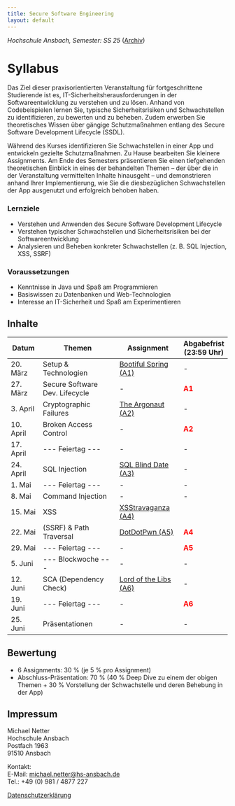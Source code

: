 ```yaml
---
title: Secure Software Engineering
layout: default
---
```

*Hochschule Ansbach, Semester: SS 25* ([Archiv](/archive))

# Syllabus
Das Ziel dieser praxisorientierten Veranstaltung für fortgeschrittene Studierende ist es, IT-Sicherheitsherausforderungen in der Softwareentwicklung zu verstehen und zu lösen. Anhand von Codebeispielen lernen Sie, typische Sicherheitsrisiken und Schwachstellen zu identifizieren, zu bewerten und zu beheben. Zudem erwerben Sie theoretisches Wissen über gängige Schutzmaßnahmen entlang des Secure Software Development Lifecycle (SSDL).

Während des Kurses identifizieren Sie Schwachstellen in einer App und entwickeln gezielte Schutzmaßnahmen. Zu Hause bearbeiten Sie kleinere Assignments. Am Ende des Semesters präsentieren Sie einen tiefgehenden theoretischen Einblick in eines der behandelten Themen – der über die in der Veranstaltung vermittelten Inhalte hinausgeht – und demonstrieren anhand Ihrer Implementierung, wie Sie die diesbezüglichen Schwachstellen der App ausgenutzt und erfolgreich behoben haben.

### Lernziele
- Verstehen und Anwenden des Secure Software Development Lifecycle
- Verstehen typischer Schwachstellen und Sicherheitsrisiken bei der Softwareentwicklung
- Analysieren und Beheben konkreter Schwachstellen (z. B. SQL Injection, XSS, SSRF)

### Voraussetzungen
- Kenntnisse in Java und Spaß am Programmieren
- Basiswissen zu Datenbanken und Web-Technologien
- Interesse an IT-Sicherheit und Spaß am Experimentieren

## Inhalte

| **Datum** | **Themen**                     | **Assignment**                                                                     | **Abgabefrist<br>(23:59 Uhr)**         |
|-----------|--------------------------------|------------------------------------------------------------------------------------|----------------------------------------|
| 20. März  | Setup & Technologien           | [Bootiful Spring (A1)](https://moodle.hs-ansbach.de/mod/url/view.php?id=186556)    | -                                      |
| 27. März  | Secure Software Dev. Lifecycle | -                                                                                  | <span style="color:red"> **A1**</span> |
| 3. April  | Cryptographic Failures         | [The Argonaut (A2)](https://moodle.hs-ansbach.de/mod/url/view.php?id=186557)       | -                                      |
| 10. April | Broken Access Control          | -                                                                                  | <span style="color:red"> **A2**</span> |
| 17. April | --- Feiertag ---               | -                                                                                  | -                                      |
| 24. April | SQL Injection                  | [SQL Blind Date (A3)](https://moodle.hs-ansbach.de/mod/url/view.php?id=186558)     | -                                      |
| 1. Mai    | --- Feiertag ---               | -                                                                                  | -                                      |
| 8. Mai    | Command Injection              | -                                                                                  | -                                      |
| 15. Mai   | XSS                            | [XSStravaganza (A4)](https://moodle.hs-ansbach.de/mod/url/view.php?id=186559)      |                                        |
| 22. Mai   | (SSRF) & Path Traversal        | [DotDotPwn (A5)](https://moodle.hs-ansbach.de/mod/url/view.php?id=186560)          | <span style="color:red"> **A4**</span> |
| 29. Mai   | --- Feiertag ---               | -                                                                                  | <span style="color:red"> **A5**</span> |
| 5. Juni   | --- Blockwoche ---             | -                                                                                  | -                                      |
| 12. Juni  | SCA (Dependency Check)         | [Lord of the Libs (A6)](https://moodle.hs-ansbach.de/mod/url/view.php?id=186561)   | -                                      |
| 19. Juni  | --- Feiertag ---               | -                                                                                  | <span style="color:red"> **A6**</span> |
| 25. Juni  | Präsentationen                 | -                                                                                  | -                                      |


## Bewertung
- 6 Assignments: 30 % (je 5 % pro Assignment)
- Abschluss-Präsentation: 70 % (40 % Deep Dive zu einem der obigen Themen + 30 % Vorstellung der Schwachstelle und deren Behebung in der App)

## Impressum
Michael Netter<br>
Hochschule Ansbach<br>
Postfach 1963<br>
91510 Ansbach<br>

Kontakt:<br>
E-Mail: michael.netter@hs-ansbach.de<br>
Tel.: +49 (0) 981 / 4877 227

[Datenschutzerklärung](/datenschutz)